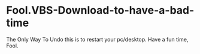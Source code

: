 # Fool.VBS-Download-to-have-a-bad-time
The Only Way To Undo this is to restart your pc/desktop. Have a fun time, Fool.
